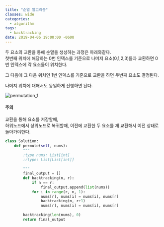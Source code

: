 ```yaml
---
title: "순열 알고리즘"
classes: wide
categories:
  - algorithm
tags:
  - backtracking
date: 2019-04-06 19:00:00 -0600
---
```


두 요소의 교환을 통해 순열을 생성하는 과정은 아래와같다.  
첫번째 위치에 해당하는 0번 인덱스를 기준으로 나머지 요소(0,1,2,3)들과 교환하면 0번 인덱스에 각 요소들이 위치한다.  

그 다음에 그 다음 위치인 1번 인덱스를 기준으로 교환을 하면 두번째 요소도 결정된다.  

나머지 위치에 대해서도 동일하게 진행하면 된다.

![permutation_1](https://user-images.githubusercontent.com/10937193/55664607-a71dbe00-586b-11e9-9576-91d271afd5ba.PNG)

#### 주의  
교환을 통해 요소를 저장할때,  
하위노드에서 상위노드로 복귀할때, 이전에 교환한 두 요소를 재 교환해서 이전 상태로 돌아가야한다.  

```python
class Solution:
    def permute(self, nums):
        """
        :type nums: List[int]
        :rtype: List[List[int]]
        
        """
        final_output = []
        def backtracking(n, r):
            if n == r:
                final_output.append(list(nums))
            for i in range(r, n, 1):
                nums[r], nums[i] = nums[i], nums[r]
                backtracking(n, r+1)                
                nums[r], nums[i] = nums[i], nums[r]
            
        backtracking(len(nums), 0)
        return final_output
``` 

